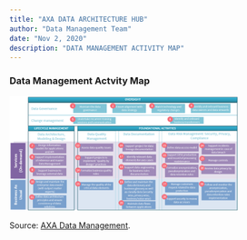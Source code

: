 ```yaml
---
title: "AXA DATA ARCHITECTURE HUB"
author: "Data Management Team"
date: "Nov 2, 2020"
description: "DATA MANAGEMENT ACTIVITY MAP"
---
```



### Data Management Actvity Map

<div class="row">

<img src="media/data-mgt-activity-map/data-mgt-activity-map.png" width="80%"/>


Source: [AXA Data Management](https://axa365.sharepoint.com/:f:/r/sites/Community-DataManagement/Assets/05%20-%20Data%20Management%20Activity%20Map).
</div>


